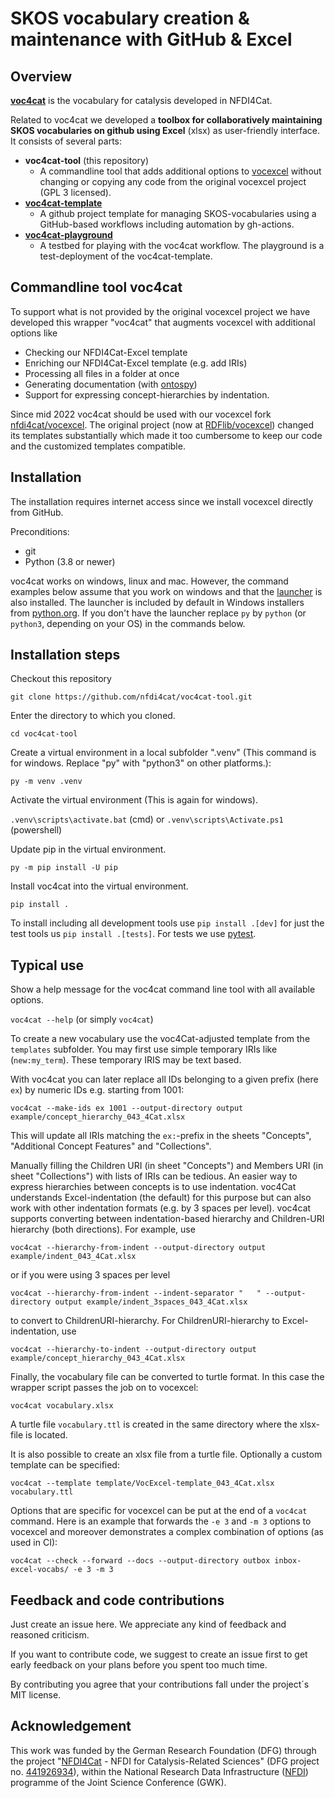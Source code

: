 # SKOS vocabulary creation & maintenance with GitHub & Excel

## Overview

**[voc4cat](https://github.com/nfdi4cat/voc4cat)** is the vocabulary for catalysis developed in NFDI4Cat.

Related to voc4cat we developed a **toolbox for collaboratively maintaining SKOS vocabularies on github using Excel** (xlsx) as user-friendly interface. It consists of several parts:

- **voc4cat-tool** (this repository)
  - A commandline tool that adds additional options to [vocexcel](https://github.com/nfdi4cat/VocExcel) without changing or copying any code from the original vocexcel project (GPL 3 licensed).
- **[voc4cat-template](https://github.com/nfdi4cat/voc4cat-template)**
  - A github project template for managing SKOS-vocabularies using a GitHub-based workflows including automation by gh-actions.
- **[voc4cat-playground](https://github.com/nfdi4cat/voc4cat-playground)**
  - A testbed for playing with the voc4cat workflow. The playground is a test-deployment of the voc4cat-template.


## Commandline tool voc4cat

To support what is not provided by the original vocexcel project we have developed this wrapper "voc4cat" that augments vocexcel with additional options like

- Checking our NFDI4Cat-Excel template
- Enriching our NFDI4Cat-Excel template (e.g. add IRIs)
- Processing all files in a folder at once
- Generating documentation (with [ontospy](http://lambdamusic.github.io/Ontospy/))
- Support for expressing concept-hierarchies by indentation.

Since mid 2022 voc4cat should be used with our vocexcel fork [nfdi4cat/vocexcel](https://github.com/nfdi4cat/vocexcel). The original project (now at [RDFlib/vocexcel](https://github.com/RDFLib/VocExcel)) changed its templates substantially which made it too cumbersome to keep our code and the customized templates compatible.

## Installation

The installation requires internet access since we install vocexcel directly from GitHub.

Preconditions:

- git
- Python (3.8 or newer)

voc4cat works on windows, linux and mac. However, the command examples below assume that you work on windows
and that the [launcher](https://docs.python.org/3.11/using/windows.html#python-launcher-for-windows) is also installed.
The launcher is included by default in Windows installers from [python.org](https://www.python.org/downloads/). 
If you don't have the launcher replace `py` by `python` (or `python3`, depending on your OS) in the commands below.

## Installation steps

Checkout this repository

`git clone https://github.com/nfdi4cat/voc4cat-tool.git`

Enter the directory to which you cloned.

`cd voc4cat-tool`

Create a virtual environment in a local subfolder ".venv" (This command is for windows. Replace "py" with "python3" on other platforms.):

`py -m venv .venv`

Activate the virtual environment (This is again for windows).

`.venv\scripts\activate.bat` (cmd) or `.venv\scripts\Activate.ps1` (powershell)

Update pip in the virtual environment.

`py -m pip install -U pip`

Install voc4cat into the virtual environment.

`pip install .`

To install including all development tools use `pip install .[dev]` for just the test tools us `pip install .[tests]`. For tests we use [pytest](https://docs.pytest.org).


## Typical use

Show a help message for the voc4cat command line tool with all available options.

`voc4cat --help` (or simply `voc4cat`)

To create a new vocabulary use the voc4Cat-adjusted template from the `templates` subfolder.
You may first use simple temporary IRIs like (`new:my_term`). These temporary IRIS may be text based. 

With voc4cat you can later replace all IDs belonging to a given prefix (here `ex`) by numeric IDs e.g. starting from 1001:

`voc4cat --make-ids ex 1001 --output-directory output example/concept_hierarchy_043_4Cat.xlsx`

This will update all IRIs matching the `ex:`-prefix in the sheets "Concepts", "Additional Concept Features" and "Collections".

Manually filling the Children URI (in sheet "Concepts") and Members URI (in sheet "Collections") with lists of IRIs can be tedious.
An easier way to express hierarchies between concepts is to use indentation.
voc4Cat understands Excel-indentation (the default) for this purpose but can also work with other indentation formats (e.g. by 3 spaces per level).
voc4cat supports converting between indentation-based hierarchy and Children-URI hierarchy (both directions). For example, use

`voc4cat --hierarchy-from-indent --output-directory output example/indent_043_4Cat.xlsx`

or if you were using 3 spaces per level

`voc4cat --hierarchy-from-indent --indent-separator "   " --output-directory output example/indent_3spaces_043_4Cat.xlsx`

to convert to ChildrenURI-hierarchy. For ChildrenURI-hierarchy to Excel-indentation, use

`voc4cat --hierarchy-to-indent --output-directory output example/concept_hierarchy_043_4Cat.xlsx`

Finally, the vocabulary file can be converted to turtle format. In this case the wrapper script passes the job on to vocexcel:

`voc4cat vocabulary.xlsx`

A turtle file `vocabulary.ttl` is created in the same directory where the xlsx-file is located.

It is also possible to create an xlsx file from a turtle file. Optionally a custom template can be specified:

`voc4cat --template template/VocExcel-template_043_4Cat.xlsx vocabulary.ttl`

Options that are specific for vocexcel can be put at the end of a `voc4cat` command.
Here is an example that forwards the `-e 3` and `-m 3` options to vocexcel and moreover demonstrates a complex combination of options (as used in CI):

`voc4cat --check --forward --docs --output-directory outbox inbox-excel-vocabs/ -e 3 -m 3`

## Feedback and code contributions

Just create an issue here. We appreciate any kind of feedback and reasoned criticism.

If you want to contribute code, we suggest to create an issue first to get early feedback on your plans before you spent too much time.

By contributing you agree that your contributions fall under the project´s MIT license.

## Acknowledgement

This work was funded by the German Research Foundation (DFG) through the project "[NFDI4Cat](https://www.nfdi4cat.org) - NFDI for Catalysis-Related Sciences" (DFG project no. [441926934](https://gepris.dfg.de/gepris/projekt/441926934)), within the National Research Data Infrastructure ([NFDI](https://www.nfdi.de)) programme of the Joint Science Conference (GWK).
